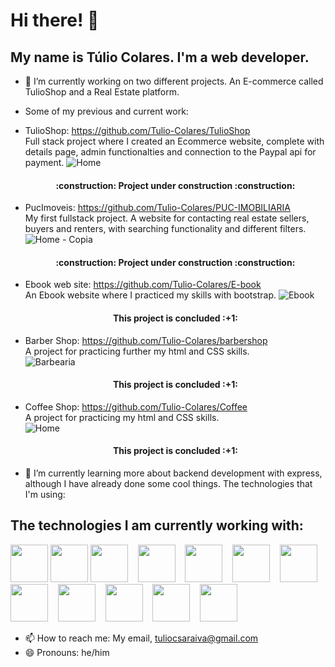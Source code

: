 # Hi there!  👋
## My name is Túlio Colares. I'm a web developer.

- 🔭 I’m currently working on two different projects. An E-commerce called TulioShop and a Real Estate platform.
- Some of my previous and current work:
- TulioShop: https://github.com/Tulio-Colares/TulioShop  
  Full stack project where I created an Ecommerce website, complete with details page,
  admin functionalties and connection to the Paypal api for payment.
  ![Home](https://github.com/user-attachments/assets/123ab4f9-1cfe-41bf-8ca0-f1590bdeaa58)
  <h4 align="center"> 
    :construction:  Project under construction   :construction:
  </h4>
    
- PucImoveis: https://github.com/Tulio-Colares/PUC-IMOBILIARIA  
  My first fullstack project. A website for contacting real estate sellers,
  buyers and renters, with searching functionality and different filters.
  ![Home - Copia](https://github.com/user-attachments/assets/4d6d3100-3039-4adf-863c-8cb3b7d283db)
  <h4 align="center"> 
    :construction:  Project under construction  :construction:
  </h4>
    
- Ebook web site: https://github.com/Tulio-Colares/E-book  
  An Ebook website where I practiced my skills with bootstrap.
  ![Ebook](https://github.com/user-attachments/assets/9abe3f7d-0ee6-4b5c-825d-e1b1845e1429)
  <h4 align="center"> 
    This project is concluded  :+1:
  </h4>
    
- Barber Shop: https://github.com/Tulio-Colares/barbershop  
  A project for practicing further my html and CSS skills.  
  ![Barbearia](https://github.com/user-attachments/assets/a0f79d91-7f40-487d-a352-5cbe2a0f1a0a)  
  <h4 align="center"> 
    This project is concluded  :+1:
  </h4>
  
- Coffee Shop: https://github.com/Tulio-Colares/Coffee  
  A project for practicing my html and CSS skills.  
  ![Home](https://github.com/user-attachments/assets/111dd005-b20c-42e4-820d-ada4c656a22e)
  <h4 align="center"> 
    This project is concluded  :+1:
  </h4>


- 🌱 I’m currently learning more about backend development with express, although I have already done some cool things. The technologies that I'm using:

## The technologies I am currently working with:
<img src="https://cdn.jsdelivr.net/gh/devicons/devicon@latest/icons/html5/html5-original-wordmark.svg" width="60" height="60" /> <img src="https://cdn.jsdelivr.net/gh/devicons/devicon@latest/icons/css3/css3-original-wordmark.svg" width="60" height="60" /> <img src="https://cdn.jsdelivr.net/gh/devicons/devicon@latest/icons/bootstrap/bootstrap-original-wordmark.svg" width="60" height="60" /> &nbsp;&nbsp; <img src="https://cdn.jsdelivr.net/gh/devicons/devicon@latest/icons/javascript/javascript-original.svg" width="60" height="60" /> &nbsp;&nbsp; <img src="https://cdn.jsdelivr.net/gh/devicons/devicon@latest/icons/react/react-original-wordmark.svg" width="60" height="60" /> &nbsp;&nbsp; <img src="https://cdn.jsdelivr.net/gh/devicons/devicon@latest/icons/reactbootstrap/reactbootstrap-original.svg" width="60" height="60" /> &nbsp;&nbsp; <img src="https://cdn.jsdelivr.net/gh/devicons/devicon@latest/icons/reactrouter/reactrouter-original-wordmark.svg" width="60" height="60" /> &nbsp;&nbsp; <img src="https://cdn.jsdelivr.net/gh/devicons/devicon@latest/icons/nodejs/nodejs-original-wordmark.svg" width="60" height="60" /> &nbsp;&nbsp; <img src="https://cdn.jsdelivr.net/gh/devicons/devicon@latest/icons/npm/npm-original-wordmark.svg" width="60" height="60" /> &nbsp;&nbsp; <img src="https://cdn.jsdelivr.net/gh/devicons/devicon@latest/icons/mysql/mysql-original-wordmark.svg" width="60" height="60" /> &nbsp;&nbsp; <img src="https://cdn.jsdelivr.net/gh/devicons/devicon@latest/icons/mongodb/mongodb-original-wordmark.svg" width="60" height="60" /> &nbsp;&nbsp; <img src="https://cdn.jsdelivr.net/gh/devicons/devicon@latest/icons/git/git-original-wordmark.svg" width="60" height="60" />  
          

- 📫 How to reach me: My email, tuliocsaraiva@gmail.com
- 😄 Pronouns: he/him

